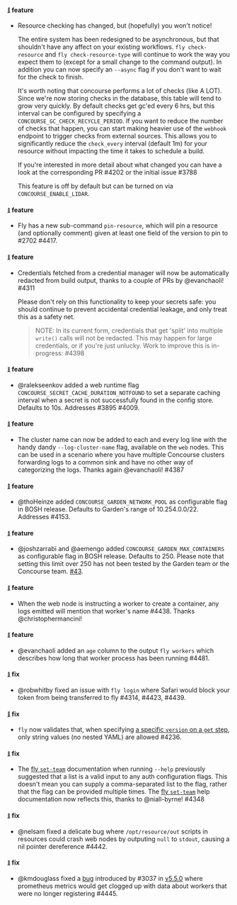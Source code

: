 #### <sub><sup><a name="v560-note-4202" href="#v560-note-4202">:link:</a></sup></sub> feature

* Resource checking has changed, but (hopefully) you won't notice!

  The entire system has been redesigned to be asynchronous, but that shouldn't have any affect on your existing workflows. `fly check-resource` and `fly check-resource-type` will continue to work the way you expect them to (except for a small change to the command output). In addition you can now specify an `--async` flag if you don't want to wait for the check to finish.

  It's worth noting that concourse performs a lot of checks (like A LOT). Since we're now storing checks in the database, this table will tend to grow very quickly. By default checks get gc'ed every 6 hrs, but this interval can be configured by specifying a `CONCOURSE_GC_CHECK_RECYCLE_PERIOD`. If you want to reduce the number of checks that happen, you can start making heavier use of the `webhook` endpoint to trigger checks from external sources. This allows you to significantly reduce the `check_every` interval (default 1m) for your resource without impacting the time it takes to schedule a build. 

  If you're interested in more detail about what changed you can have a look at the corresponding PR #4202 or the initial issue #3788

  This feature is off by default but can be turned on via `CONCOURSE_ENABLE_LIDAR`.

#### <sub><sup><a name="v560-note-4417" href="#v560-note-4417">:link:</a></sup></sub> feature

* Fly has a new sub-command `pin-resource`, which will pin a resource (and optionally comment) given at least one field of the version to pin to #2702 #4417.

#### <sub><sup><a name="v560-note-4311" href="#v560-note-4311">:link:</a></sup></sub> feature

* Credentials fetched from a credential manager will now be automatically redacted from build output, thanks to a couple of PRs by @evanchaoli! #4311

  Please don't rely on this functionality to keep your secrets safe: you should continue to prevent accidental credential leakage, and only treat this as a safety net.

  > NOTE: In its current form, credentials that get 'split' into multiple `write()` calls will not be redacted. This may happen for large credentials, or if you're just unlucky. Work to improve this is in-progress: #4398

#### <sub><sup><a name="v560-note-3895" href="#v560-note-3895">:link:</a></sup></sub> feature

* @ralekseenkov added a web runtime flag `CONCOURSE_SECRET_CACHE_DURATION_NOTFOUND` to set a separate caching interval when a secret is not successfully found in the config store.  Defaults to 10s. Addresses #3895 #4009.

#### <sub><sup><a name="v560-note-4387" href="#v560-note-4387">:link:</a></sup></sub> feature

* The cluster name can now be added to each and every log line with the handy dandy `--log-cluster-name` flag, available on the `web` nodes. This can be used in a scenario where you have multiple Concourse clusters forwarding logs to a common sink and have no other way of categorizing the logs. Thanks again @evanchaoli! #4387

#### <sub><sup><a name="v560-note-4153" href="#v560-note-4153">:link:</a></sup></sub> feature

* @thoHeinze added `CONCOURSE_GARDEN_NETWORK_POOL` as configurable flag in BOSH release.
  Defaults to Garden's range of 10.254.0.0/22. Addresses #4153.

#### <sub><sup><a name="v560-note-43" href="#v560-note-43">:link:</a></sup></sub> feature

* @joshzarrabi and @aemengo added `CONCOURSE_GARDEN_MAX_CONTAINERS` as configurable flag in BOSH release.
  Defaults to 250. Please note that setting this limit over 250 has not been tested by the Garden team or the Concourse team. [#43](concourse/concourse-bosh-release#43).

#### <sub><sup><a name="v560-note-4438" href="#v560-note-4438">:link:</a></sup></sub> feature

* When the web node is instructing a worker to create a container, any logs emitted will mention that worker's name #4438. Thanks @christophermancini!

#### <sub><sup><a name="v560-note-4481" href="#v560-note-4481">:link:</a></sup></sub> feature

* @evanchaoli added an `age` column to the output `fly workers` which describes how long that worker process has been running #4481.

#### <sub><sup><a name="v560-note-4314" href="#v560-note-4314">:link:</a></sup></sub> fix

* @robwhitby fixed an issue with `fly login` where Safari would block your token from being transferred to fly #4314, #4423, #4439.

#### <sub><sup><a name="v560-note-4236" href="#v560-note-4236">:link:</a></sup></sub> fix

* `fly` now validates that, when specifying [a specific `version` on a `get` step](https://concourse-ci.org/get-step.html#get-step-version), only string values (no nested YAML) are allowed #4236.

#### <sub><sup><a name="v560-note-4348" href="#v560-note-4348">:link:</a></sup></sub> fix

* The [fly `set-team`](https://concourse-ci.org/managing-teams.html#fly-set-team) documentation when running `--help` previously suggested that a list is a valid input to any auth configuration flags. This doesn't mean you can supply a comma-separated list to the flag, rather that the flag can be provided multiple times. The [fly `set-team`](https://concourse-ci.org/managing-teams.html#fly-set-team) help documentation now reflects this, thanks to @niall-byrne! #4348

#### <sub><sup><a name="v560-note-4442" href="#v560-note-4442">:link:</a></sup></sub> fix

* @nelsam fixed a delicate bug where `/opt/resource/out` scripts in resources could crash web nodes by outputing `null` to `stdout`, causing a nil pointer dereference #4442.

#### <sub><sup><a name="v560-note-4446" href="#v560-note-4446">:link:</a></sup></sub> fix

* @kmdouglass fixed a [bug](https://github.com/concourse/concourse/issues/4341) introduced by #3037 in [v5.5.0](https://github.com/concourse/concourse/releases/tag/v5.5.0) where prometheus metrics would get clogged up with data about workers that were no longer registering #4445.
